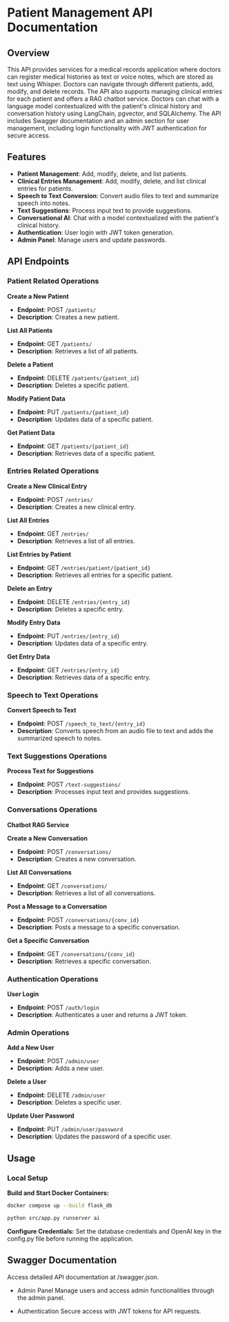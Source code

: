 # Patient Management API Documentation

## Overview

This API provides services for a medical records application where doctors can register medical histories as text or voice notes, which are stored as text using Whisper. Doctors can navigate through different patients, add, modify, and delete records. The API also supports managing clinical entries for each patient and offers a RAG chatbot service. Doctors can chat with a language model contextualized with the patient's clinical history and conversation history using LangChain, pgvector, and SQLAlchemy. The API includes Swagger documentation and an admin section for user management, including login functionality with JWT authentication for secure access.

## Features

- **Patient Management**: Add, modify, delete, and list patients.
- **Clinical Entries Management**: Add, modify, delete, and list clinical entries for patients.
- **Speech to Text Conversion**: Convert audio files to text and summarize speech into notes.
- **Text Suggestions**: Process input text to provide suggestions.
- **Conversational AI**: Chat with a model contextualized with the patient's clinical history.
- **Authentication**: User login with JWT token generation.
- **Admin Panel**: Manage users and update passwords.

## API Endpoints

### Patient Related Operations

**Create a New Patient**

- **Endpoint**: POST `/patients/`
- **Description**: Creates a new patient.

**List All Patients**

- **Endpoint**: GET `/patients/`
- **Description**: Retrieves a list of all patients.

**Delete a Patient**

- **Endpoint**: DELETE `/patients/{patient_id}`
- **Description**: Deletes a specific patient.

**Modify Patient Data**

- **Endpoint**: PUT `/patients/{patient_id}`
- **Description**: Updates data of a specific patient.

**Get Patient Data**

- **Endpoint**: GET `/patients/{patient_id}`
- **Description**: Retrieves data of a specific patient.

### Entries Related Operations

**Create a New Clinical Entry**

- **Endpoint**: POST `/entries/`
- **Description**: Creates a new clinical entry.

**List All Entries**

- **Endpoint**: GET `/entries/`
- **Description**: Retrieves a list of all entries.

**List Entries by Patient**

- **Endpoint**: GET `/entries/patient/{patient_id}`
- **Description**: Retrieves all entries for a specific patient.

**Delete an Entry**

- **Endpoint**: DELETE `/entries/{entry_id}`
- **Description**: Deletes a specific entry.

**Modify Entry Data**

- **Endpoint**: PUT `/entries/{entry_id}`
- **Description**: Updates data of a specific entry.

**Get Entry Data**

- **Endpoint**: GET `/entries/{entry_id}`
- **Description**: Retrieves data of a specific entry.

### Speech to Text Operations

**Convert Speech to Text**

- **Endpoint**: POST `/speech_to_text/{entry_id}`
- **Description**: Converts speech from an audio file to text and adds the summarized speech to notes.

### Text Suggestions Operations

**Process Text for Suggestions**

- **Endpoint**: POST `/text-suggestions/`
- **Description**: Processes input text and provides suggestions.

### Conversations Operations

**Chatbot RAG Service**

**Create a New Conversation**

- **Endpoint**: POST `/conversations/`
- **Description**: Creates a new conversation.

**List All Conversations**

- **Endpoint**: GET `/conversations/`
- **Description**: Retrieves a list of all conversations.

**Post a Message to a Conversation**

- **Endpoint**: POST `/conversations/{conv_id}`
- **Description**: Posts a message to a specific conversation.

**Get a Specific Conversation**

- **Endpoint**: GET `/conversations/{conv_id}`
- **Description**: Retrieves a specific conversation.

### Authentication Operations

**User Login**

- **Endpoint**: POST `/auth/login`
- **Description**: Authenticates a user and returns a JWT token.

### Admin Operations

**Add a New User**

- **Endpoint**: POST `/admin/user`
- **Description**: Adds a new user.

**Delete a User**

- **Endpoint**: DELETE `/admin/user`
- **Description**: Deletes a specific user.

**Update User Password**

- **Endpoint**: PUT `/admin/user/password`
- **Description**: Updates the password of a specific user.

## Usage

### Local Setup

**Build and Start Docker Containers:**

```bash
docker compose up --build flask_db
```

```bash
python src/app.py runserver ai
```
**Configure Credentials:**
Set the database credentials and OpenAI key in the config.py file before running the application.

## Swagger Documentation
Access detailed API documentation at /swagger.json.

- Admin Panel
Manage users and access admin functionalities through the admin panel.

- Authentication
Secure access with JWT tokens for API requests.